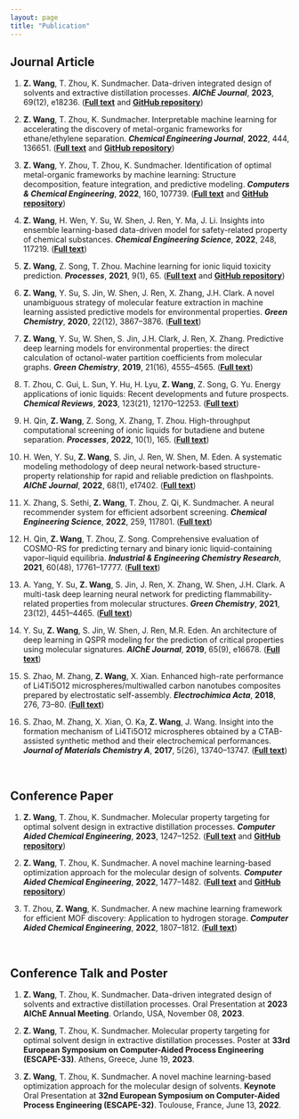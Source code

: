 ```yaml
---
layout: page
title: "Publication"
---
```


## Journal Article
1. **Z. Wang**, T. Zhou, K. Sundmacher.
   Data-driven integrated design of solvents and extractive distillation processes.
   **_AIChE Journal_**, **2023**, 69(12), e18236.
   ([**Full text**](https://doi.org/10.1002/aic.18236) and [**GitHub repository**](https://github.com/zwang1995/data-driven-CAMPD))

2. **Z. Wang**, T. Zhou, K. Sundmacher.
   Interpretable machine learning for accelerating the discovery of metal-organic frameworks for ethane/ethylene separation.
   **_Chemical Engineering Journal_**, **2022**, 444, 136651.
   ([**Full text**](https://doi.org/10.1016/j.cej.2022.136651) and [**GitHub repository**](https://github.com/zwang1995/IML-MOF))

3. **Z. Wang**, Y. Zhou, T. Zhou, K. Sundmacher.
   Identification of optimal metal-organic frameworks by machine learning: Structure decomposition, feature integration, and predictive modeling. 
   **_Computers & Chemical Engineering_**, **2022**, 160, 107739.
   ([**Full text**](https://doi.org/10.1016/j.compchemeng.2022.107739) and [**GitHub repository**](https://github.com/zwang1995/ML-MOF))

4. **Z. Wang**, H. Wen, Y. Su, W. Shen, J. Ren, Y. Ma, J. Li.
   Insights into ensemble learning-based data-driven model for safety-related property of chemical substances.
   **_Chemical Engineering Science_**, **2022**, 248, 117219.
   ([**Full text**](https://doi.org/10.1016/j.ces.2021.117219))

5. **Z. Wang**, Z. Song, T. Zhou.
   Machine learning for ionic liquid toxicity prediction.
   **_Processes_**, **2021**, 9(1), 65.
   ([**Full text**](https://doi.org/10.3390/pr9010065) and [**GitHub repository**](https://github.com/zwang1995/IL-Toxicity))

6. **Z. Wang**, Y. Su, S. Jin, W. Shen, J. Ren, X. Zhang, J.H. Clark.
    A novel unambiguous strategy of molecular feature extraction in machine learning assisted predictive models for environmental properties.
    **_Green Chemistry_**, **2020**, 22(12), 3867–3876.
    ([**Full text**](https://doi.org/10.1039/d0gc01122c))

7. **Z. Wang**, Y. Su, W. Shen, S. Jin, J.H. Clark, J. Ren, X. Zhang.
    Predictive deep learning models for environmental properties: the direct calculation of octanol-water partition coefficients from molecular graphs.
    **_Green Chemistry_**, **2019**, 21(16), 4555–4565.
    ([**Full text**](https://doi.org/10.1039/c9gc01968e))

8. T. Zhou, C. Gui, L. Sun, Y. Hu, H. Lyu, **Z. Wang**, Z. Song, G. Yu.
   Energy applications of ionic liquids: Recent developments and future prospects.
   **_Chemical Reviews_**, **2023**, 123(21), 12170–12253.
   ([**Full text**](https://doi.org/10.1021/acs.chemrev.3c00391))

9. H. Qin, **Z. Wang**, Z. Song, X. Zhang, T. Zhou.
   High-throughput computational screening of ionic liquids for butadiene and butene separation.
   **_Processes_**, **2022**, 10(1), 165.
   ([**Full text**](https://doi.org/10.3390/pr10010165))

10. H. Wen, Y. Su, **Z. Wang**, S. Jin, J. Ren, W. Shen, M. Eden.
    A systematic modeling methodology of deep neural network-based structure-property relationship for rapid and reliable prediction on flashpoints.
    **_AIChE Journal_**, **2022**, 68(1), e17402.
    ([**Full text**](https://doi.org/10.1002/aic.17402))

11. X. Zhang, S. Sethi, **Z. Wang**, T. Zhou, Z. Qi, K. Sundmacher.
   A neural recommender system for efficient adsorbent screening.
   **_Chemical Engineering Science_**, **2022**, 259, 117801.
   ([**Full text**](https://doi.org/10.1016/j.ces.2022.117801))

12. H. Qin, **Z. Wang**, T. Zhou, Z. Song.
   Comprehensive evaluation of COSMO-RS for predicting ternary and binary ionic liquid-containing vapor–liquid equilibria.
   **_Industrial & Engineering Chemistry Research_**, **2021**, 60(48), 17761–17777.
   ([**Full text**](https://doi.org/10.1021/acs.iecr.1c03940))

13. A. Yang, Y. Su, **Z. Wang**, S. Jin, J. Ren, X. Zhang, W. Shen, J.H. Clark.
    A multi-task deep learning neural network for predicting flammability-related properties from molecular structures.
    **_Green Chemistry_**, **2021**, 23(12), 4451–4465.
    ([**Full text**](https://doi.org/10.1039/d1gc00331c))

14. Y. Su, **Z. Wang**, S. Jin, W. Shen, J. Ren, M.R. Eden.
    An architecture of deep learning in QSPR modeling for the prediction of critical properties using molecular signatures.
    **_AIChE Journal_**, **2019**, 65(9), e16678.
    ([**Full text**](https://doi.org/10.1002/aic.16678))

15. S. Zhao, M. Zhang, **Z. Wang**, X. Xian.
    Enhanced high-rate performance of Li4Ti5O12 microspheres/multiwalled carbon nanotubes composites prepared by electrostatic self-assembly.
    **_Electrochimica Acta_**, **2018**, 276, 73–80.
    ([**Full text**](https://doi.org/10.1016/j.electacta.2018.04.173))

16. S. Zhao, M. Zhang, X. Xian, O. Ka, **Z. Wang**, J. Wang.
    Insight into the formation mechanism of Li4Ti5O12 microspheres obtained by a CTAB-assisted synthetic method and their electrochemical performances.
    **_Journal of Materials Chemistry A_**, **2017**, 5(26), 13740–13747.
    ([**Full text**](https://doi.org/10.1039/c7ta03734a))

<br>

## Conference Paper
1. **Z. Wang**, T. Zhou, K. Sundmacher.
   Molecular property targeting for optimal solvent design in extractive distillation processes. **_Computer Aided Chemical Engineering_**, **2023**, 1247–1252.
   ([**Full text**](https://doi.org/10.1016/B978-0-443-15274-0.50199-2) and [**GitHub repository**](https://github.com/zwang1995/data-driven-CAMPD))

2. **Z. Wang**, T. Zhou, K. Sundmacher.
   A novel machine learning-based optimization approach for the molecular design of solvents. **_Computer Aided Chemical Engineering_**, **2022**, 1477–1482.
   ([**Full text**](https://doi.org/10.1016/B978-0-323-95879-0.50247-2) and [**GitHub repository**](https://github.com/zwang1995/solvent-VAE-NLP))

3. T. Zhou, **Z. Wang**, K. Sundmacher.
   A new machine learning framework for efficient MOF discovery: Application to hydrogen storage. **_Computer Aided Chemical Engineering_**, **2022**, 1807–1812.
   ([**Full text**](https://doi.org/10.1016/B978-0-323-85159-6.50301-8))

<br>

## Conference Talk and Poster
1. **Z. Wang**, T. Zhou, K. Sundmacher.
   Data-driven integrated design of solvents and extractive distillation processes. 
   Oral Presentation at **2023 AIChE Annual Meeting**. Orlando, USA, November 08, **2023**.

2. **Z. Wang**, T. Zhou, K. Sundmacher.
   Molecular property targeting for optimal solvent design in extractive distillation processes. 
   Poster at **33rd European Symposium on Computer-Aided Process Engineering (ESCAPE-33)**. Athens, Greece, June 19, **2023**.

3. **Z. Wang**, T. Zhou, K. Sundmacher. 
   A novel machine learning-based optimization approach for the molecular design of solvents. 
   **Keynote** Oral Presentation at **32nd European Symposium on Computer-Aided Process Engineering (ESCAPE-32)**. Toulouse, France, June 13, **2022**.

